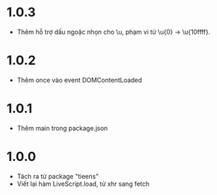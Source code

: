 # 1.0.3
- Thêm hỗ trợ dấu ngoặc nhọn cho \u, phạm vi từ \u{0} -> \u{10ffff}.

# 1.0.2
- Thêm once vào event DOMContentLoaded

# 1.0.1
- Thêm main trong package.json

# 1.0.0
- Tách ra từ package "tieens"
- Viết lại hàm LiveScript.load, từ xhr sang fetch

